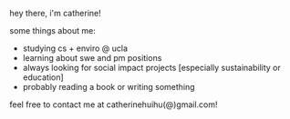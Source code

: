 hey there, i'm catherine! 

some things about me: 
- studying cs + enviro @ ucla
- learning about swe and pm positions 
- always looking for social impact projects [especially sustainability or education]
- probably reading a book or writing something 

feel free to contact me at catherinehuihu(@)gmail.com! 
